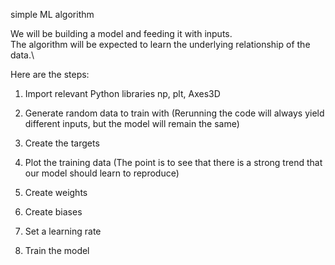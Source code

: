 simple ML algorithm

We will be building a model and feeding it with inputs.\
The algorithm will be expected to learn the underlying relationship of the data.\

Here are the steps:
1. Import relevant Python libraries
    np, plt, Axes3D 

2. Generate random data to train with (Rerunning the code will always yield different inputs, but the model will remain the same)
   
3. Create the targets

4. Plot the training data (The point is to see that there is a strong trend that our model should learn to reproduce)

5. Create weights

6. Create biases

7. Set a learning rate

8. Train the model